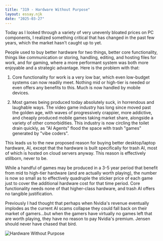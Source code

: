 ```yaml
---
title: "319 - Hardware Without Purpose"
layout: essay.njk
date: "2025-03-27"
---
```


Today as I looked through a variety of very unevenly bloated prices on PC components, I realized something critical that has changed in the past few years, which the market hasn't caught up to yet.

People used to buy better hardware for two things, better core functionality, things like communication or storing, handling, editing, and hosting files for work, and for gaming, where a more performant system was both more enjoyable and a strategic advantage. Here is the problem with that:

1) Core functionality for work is a very low bar, which even low-budget systems can now readily meet. Nothing mid or high-tier is needed or even offers any benefits to this. Much is now handled by mobile devices.

2) Most games being produced today absolutely suck, in horrendous and laughable ways. The video game industry has long since moved past the golden age, with waves of progressively crappier, more addictive, and cheaply produced mobile games taking market share, alongside a variety of other comorbidities. This industry is now circling the toilet drain quickly, as "AI Agents" flood the space with trash "games" generated by "vibe coders".

This leads us to the new proposed reason for buying better desktop/laptop hardware, AI, except that the hardware is built specifically for trash AI, most of which is hosted on cloud servers anyway. This reason is effectively stillborn, never to be.

While a handful of games may be produced in a 3-5 year period that benefit from mid to high-tier hardware (and are actually worth playing), the number is now so small as to effectively quadruple the sticker price of each game just to cover the additional hardware cost for that time period. Core functionality needs none of that higher-class hardware, and trash AI offers no tangible justification.

Previously I had thought that perhaps when Nvidia's revenue eventually implodes as the current AI scams collapse they could fall back on their market of gamers…but when the gamers have virtually no games left that are worth playing, they have no reason to pay Nvidia's premium. Jensen should never have chased that bird.

![Hardware Without Purpose](https://media.licdn.com/dms/image/v2/D5622AQFCZjHpswN_rA/feedshare-shrink_480/B56ZXSVj2UGoAY-/0/1742990623955?e=1746662400&v=beta&t=MVPhKjL1Pq8ZNBYXSZnwI3X951EjJyjlejQPxEKTwto)